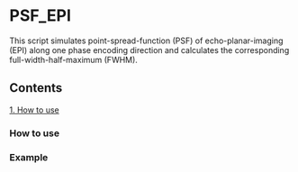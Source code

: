 # PSF_EPI
This script simulates point-spread-function (PSF) of echo-planar-imaging (EPI) along one phase encoding direction and calculates the corresponding full-width-half-maximum (FWHM). 

## Contents
[1. How to use](#How-to-use)



### How to use

### Example
